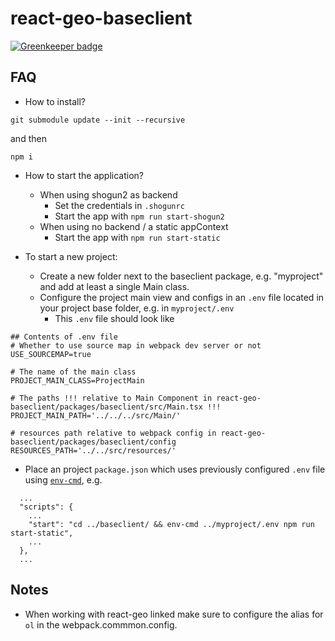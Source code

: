 # react-geo-baseclient #

[![Greenkeeper badge](https://badges.greenkeeper.io/terrestris/react-geo-baseclient.svg)](https://greenkeeper.io/)

## FAQ

* How to install?

`git submodule update --init --recursive`

and then

`npm i`

* How to start the application?

  * When using shogun2 as backend
    * Set the credentials in `.shogunrc`
    * Start the app with `npm run start-shogun2`
  * When using no backend / a static appContext
    * Start the app with `npm run start-static`

* To start a new project:
  * Create a new folder next to the baseclient package, e.g. "myproject" and add at least a single Main class.
  * Configure the project main view and configs in an `.env` file located in your project base folder, e.g. in `myproject/.env`
    * This `.env` file should look like
```
## Contents of .env file
# Whether to use source map in webpack dev server or not
USE_SOURCEMAP=true

# The name of the main class
PROJECT_MAIN_CLASS=ProjectMain

# The paths !!! relative to Main Component in react-geo-baseclient/packages/baseclient/src/Main.tsx !!!
PROJECT_MAIN_PATH='../../../src/Main/'

# resources path relative to webpack config in react-geo-baseclient/packages/baseclient/config
RESOURCES_PATH='../../src/resources/'
```
  * Place an project `package.json` which uses previously configured `.env` file using [`env-cmd`](https://www.npmjs.com/package/env-cmd), e.g.
```
  ...
  "scripts": {
    ...
    "start": "cd ../baseclient/ && env-cmd ../myproject/.env npm run start-static",
    ...
  },
  ...
```

## Notes

* When working with react-geo linked make sure to configure the alias for `ol`
  in the webpack.commmon.config.

